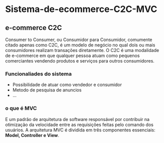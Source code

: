 # Sistema-de-ecommerce-C2C-MVC
<h2>e-commerce C2C</h2>
Consumer to Consumer, ou Consumidor para Consumidor, comumente citado apenas como C2C, é um modelo de negócio no qual dois ou mais consumidores realizam transações diretamente. O C2C é uma modalidade de e-commerce em que qualquer pessoa atuam como pequenos comerciantes vendendo produtos e serviços para outros consumidores.

<h3>Funcionaliades do sistema</h3>
<ul>
<li>Possibilidade de atuar como vendedor e consumidor</li>
<li>Metodo de pesquisa de anuncios</li>
<li>...</li>
</ul>



<h3>o que é MVC</h3>
E um padrão de arquitetura de software responsável por contribuir na otimização da velocidade entre as requisições feitas pelo comando dos usuários. A arquitetura MVC é dividida em três componentes essenciais: <strong>Model, Controller e View</strong>.



